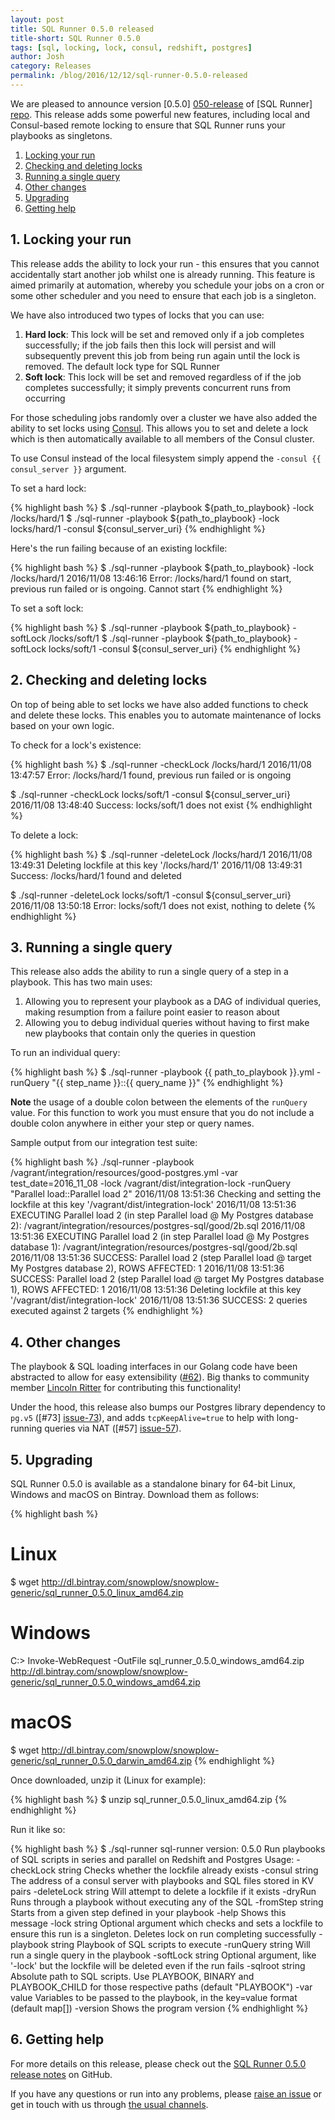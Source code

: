 ```yaml
---
layout: post
title: SQL Runner 0.5.0 released
title-short: SQL Runner 0.5.0
tags: [sql, locking, lock, consul, redshift, postgres]
author: Josh
category: Releases
permalink: /blog/2016/12/12/sql-runner-0.5.0-released
---
```


We are pleased to announce version [0.5.0] [050-release] of [SQL Runner] [repo]. This release adds some powerful new features, including local and Consul-based remote locking to ensure that SQL Runner runs your playbooks as singletons.

1. [Locking your run](/blog/2016/12/12/sql-runner-0.5.0-released/#lock-your-run)
2. [Checking and deleting locks](/blog/2016/12/12/sql-runner-0.5.0-released/#check-delete-locks)
3. [Running a single query](/blog/2016/12/12/sql-runner-0.5.0-released/#run-single-query)
4. [Other changes](/blog/2016/12/12/sql-runner-0.5.0-released/#other-changes)
5. [Upgrading](/blog/2016/12/12/sql-runner-0.5.0-released/#upgrading)
6. [Getting help](/blog/2016/12/12/sql-runner-0.5.0-released/#help)

<!--more-->

<h2 id="lock-your-run">1. Locking your run</h2>

This release adds the ability to lock your run - this ensures that you cannot accidentally start another job whilst one is already running.  This feature is aimed primarily at automation, whereby you schedule your jobs on a cron or some other scheduler and you need to ensure that each job is a singleton.

We have also introduced two types of locks that you can use:

1. **Hard lock**: This lock will be set and removed only if a job completes successfully; if the job fails then this lock will persist and will subsequently prevent this job from being run again until the lock is removed. The default lock type for SQL Runner
2. **Soft lock**: This lock will be set and removed regardless of if the job completes successfully; it simply prevents concurrent runs from occurring

For those scheduling jobs randomly over a cluster we have also added the ability to set locks using [Consul][consul]. This allows you to set and delete a lock which is then automatically available to all members of the Consul cluster.

To use Consul instead of the local filesystem simply append the `-consul {{ consul_server }}` argument.

To set a hard lock:

{% highlight bash %}
$ ./sql-runner -playbook ${path_to_playbook} -lock /locks/hard/1
$ ./sql-runner -playbook ${path_to_playbook} -lock locks/hard/1 -consul ${consul_server_uri}
{% endhighlight %}

Here's the run failing because of an existing lockfile:

{% highlight bash %}
$ ./sql-runner -playbook ${path_to_playbook} -lock /locks/hard/1
2016/11/08 13:46:16 Error: /locks/hard/1 found on start, previous run failed or is ongoing. Cannot start
{% endhighlight %}

To set a soft lock:

{% highlight bash %}
$ ./sql-runner -playbook ${path_to_playbook} -softLock /locks/soft/1
$ ./sql-runner -playbook ${path_to_playbook} -softLock locks/soft/1 -consul ${consul_server_uri}
{% endhighlight %}

<h2 id="check-delete-locks">2. Checking and deleting locks</h2>

On top of being able to set locks we have also added functions to check and delete these locks. This enables you to automate maintenance of locks based on your own logic.

To check for a lock's existence:

{% highlight bash %}
$ ./sql-runner -checkLock /locks/hard/1
2016/11/08 13:47:57 Error: /locks/hard/1 found, previous run failed or is ongoing

$ ./sql-runner -checkLock locks/soft/1 -consul ${consul_server_uri}
2016/11/08 13:48:40 Success: locks/soft/1 does not exist
{% endhighlight %}

To delete a lock:

{% highlight bash %}
$ ./sql-runner -deleteLock /locks/hard/1
2016/11/08 13:49:31 Deleting lockfile at this key '/locks/hard/1'
2016/11/08 13:49:31 Success: /locks/hard/1 found and deleted

$ ./sql-runner -deleteLock locks/soft/1 -consul ${consul_server_uri}
2016/11/08 13:50:18 Error: locks/soft/1 does not exist, nothing to delete
{% endhighlight %}

<h2 id="run-single-query">3. Running a single query</h2>

This release also adds the ability to run a single query of a step in a playbook. This has two main uses:

1. Allowing you to represent your playbook as a DAG of individual queries, making resumption from a failure point easier to reason about
2. Allowing you to debug individual queries without having to first make new playbooks that contain only the queries in question

To run an individual query:

{% highlight bash %}
$ ./sql-runner -playbook {{ path_to_playbook }}.yml -runQuery "{{ step_name }}::{{ query_name }}"
{% endhighlight %}

__Note__ the usage of a double colon between the elements of the `runQuery` value. For this function to work you must ensure that you do not include a double colon anywhere in either your step or query names.

Sample output from our integration test suite:

{% highlight bash %}
./sql-runner -playbook /vagrant/integration/resources/good-postgres.yml -var test_date=2016_11_08 -lock /vagrant/dist/integration-lock -runQuery "Parallel load::Parallel load 2"
2016/11/08 13:51:36 Checking and setting the lockfile at this key '/vagrant/dist/integration-lock'
2016/11/08 13:51:36 EXECUTING Parallel load 2 (in step Parallel load @ My Postgres database 2): /vagrant/integration/resources/postgres-sql/good/2b.sql
2016/11/08 13:51:36 EXECUTING Parallel load 2 (in step Parallel load @ My Postgres database 1): /vagrant/integration/resources/postgres-sql/good/2b.sql
2016/11/08 13:51:36 SUCCESS: Parallel load 2 (step Parallel load @ target My Postgres database 2), ROWS AFFECTED: 1
2016/11/08 13:51:36 SUCCESS: Parallel load 2 (step Parallel load @ target My Postgres database 1), ROWS AFFECTED: 1
2016/11/08 13:51:36 Deleting lockfile at this key '/vagrant/dist/integration-lock'
2016/11/08 13:51:36 SUCCESS: 2 queries executed against 2 targets
{% endhighlight %}

<h2 id="other-changes">4. Other changes</h2>

The playbook & SQL loading interfaces in our Golang code have been abstracted to allow for easy extensibility ([#62][pull-62]). Big thanks to community member [Lincoln Ritter][lritter] for contributing this functionality!

Under the hood, this release also bumps our Postgres library dependency to `pg.v5` ([#73] [issue-73]), and adds `tcpKeepAlive=true` to help with long-running queries via NAT ([#57] [issue-57]).

<h2 id="upgrading">5. Upgrading</h2>

SQL Runner 0.5.0 is available as a standalone binary for 64-bit Linux, Windows and macOS on Bintray. Download them as follows:

{% highlight bash %}
# Linux
$ wget http://dl.bintray.com/snowplow/snowplow-generic/sql_runner_0.5.0_linux_amd64.zip

# Windows
C:\> Invoke-WebRequest -OutFile sql_runner_0.5.0_windows_amd64.zip http://dl.bintray.com/snowplow/snowplow-generic/sql_runner_0.5.0_windows_amd64.zip

# macOS
$ wget http://dl.bintray.com/snowplow/snowplow-generic/sql_runner_0.5.0_darwin_amd64.zip
{% endhighlight %}

Once downloaded, unzip it (Linux for example):

{% highlight bash %}
$ unzip sql_runner_0.5.0_linux_amd64.zip
{% endhighlight %}

Run it like so:

{% highlight bash %}
$ ./sql-runner
sql-runner version: 0.5.0
Run playbooks of SQL scripts in series and parallel on Redshift and Postgres
Usage:
  -checkLock string
      Checks whether the lockfile already exists
  -consul string
      The address of a consul server with playbooks and SQL files stored in KV pairs
  -deleteLock string
      Will attempt to delete a lockfile if it exists
  -dryRun
      Runs through a playbook without executing any of the SQL
  -fromStep string
      Starts from a given step defined in your playbook
  -help
      Shows this message
  -lock string
      Optional argument which checks and sets a lockfile to ensure this run is a singleton. Deletes lock on run completing successfully
  -playbook string
      Playbook of SQL scripts to execute
  -runQuery string
      Will run a single query in the playbook
  -softLock string
      Optional argument, like '-lock' but the lockfile will be deleted even if the run fails
  -sqlroot string
      Absolute path to SQL scripts. Use PLAYBOOK, BINARY and PLAYBOOK_CHILD for those respective paths (default "PLAYBOOK")
  -var value
      Variables to be passed to the playbook, in the key=value format (default map[])
  -version
      Shows the program version
{% endhighlight %}

<h2 id="help">6. Getting help</h2>

For more details on this release, please check out the [SQL Runner 0.5.0 release notes][050-release] on GitHub.

If you have any questions or run into any problems, please [raise an issue][issues] or get in touch with us through [the usual channels][talk-to-us].

[lritter]: https://github.com/lritter
[pull-62]: https://github.com/snowplow/sql-runner/pull/62
[issue-57]: https://github.com/snowplow/sql-runner/issues/57
[issue-73]: https://github.com/snowplow/sql-runner/issues/73

[consul]: https://www.consul.io/
[repo]: https://github.com/snowplow/sql-runner
[issues]: https://github.com/snowplow/sql-runner/issues
[050-release]: https://github.com/snowplow/sql-runner/releases/tag/0.5.0
[talk-to-us]: https://github.com/snowplow/snowplow/wiki/Talk-to-us

